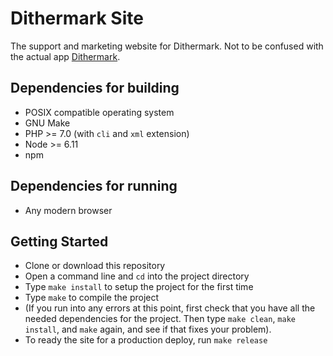 # Dithermark Site

The support and marketing website for Dithermark. Not to be confused with the actual app [Dithermark](https://github.com/allen-garvey/dithermark).


## Dependencies for building

* POSIX compatible operating system
* GNU Make
* PHP >= 7.0 (with `cli` and `xml` extension)
* Node >= 6.11
* npm

## Dependencies for running

* Any modern browser

## Getting Started

* Clone or download this repository
* Open a command line and `cd` into the project directory
* Type `make install` to setup the project for the first time
* Type `make` to compile the project
* (If you run into any errors at this point, first check that you have all the needed dependencies for the project. Then type `make clean`, `make install`, and `make` again, and see if that fixes your problem).
* To ready the site for a production deploy, run `make release`
